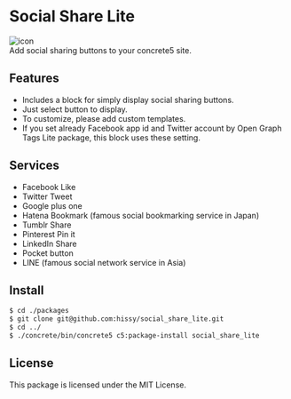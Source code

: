 # Social Share Lite

![icon](https://raw.github.com/hissy/c5_social_share_lite/master/icon.png)  
Add social sharing buttons to your concrete5 site.

## Features

* Includes a block for simply display social sharing buttons.
* Just select button to display.
* To customize, please add custom templates.
* If you set already Facebook app id and Twitter account by Open Graph Tags Lite package, this block uses these setting.

## Services

* Facebook Like
* Twitter Tweet
* Google plus one
* Hatena Bookmark (famous social bookmarking service in Japan)
* Tumblr Share
* Pinterest Pin it
* LinkedIn Share
* Pocket button
* LINE (famous social network service in Asia)

## Install

```bash
$ cd ./packages
$ git clone git@github.com:hissy/social_share_lite.git
$ cd ../
$ ./concrete/bin/concrete5 c5:package-install social_share_lite
```

## License

This package is licensed under the MIT License.
